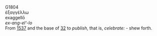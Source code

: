 G1804  
ἐξαγγέλλω  
exaggellō  
*ex-ang-el‘-lo*  
From [1537](g1537) and the base of [32](g0032) to *publish*, that is,
*celebrate:* - shew forth.  
